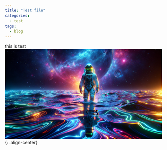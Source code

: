 ```yaml
---
title: "Test file"
categories:
  - test
tags:
  - blog
---
```


this is test
![image](/assets/images/test.png){: .align-center}
